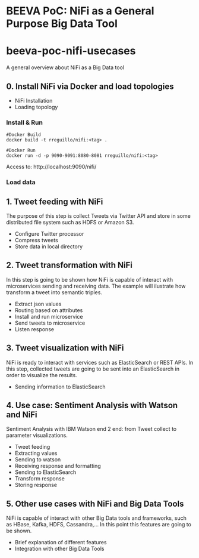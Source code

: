 # BEEVA PoC: NiFi as a General Purpose Big Data Tool

# beeva-poc-nifi-usecases
A general overview about NiFi as a Big Data tool 

## 0. Install NiFi via Docker and load topologies

* NiFi Installation
* Loading topology


### Install & Run 

```{r, engine='bash', count_lines}
#Docker Build
docker build -t rreguillo/nifi:<tag> .

#Docker Run
docker run -d -p 9090-9091:8080-8081 rreguillo/nifi:<tag>
```

Access to: http://localhost:9090/nifi/


### Load data

## 1. Tweet feeding with NiFi

The purpose of this step is collect Tweets via Twitter API and store in some distributed file system such as HDFS or Amazon S3.

* Configure Twitter processor
* Compress tweets 
* Store data in local directory

## 2. Tweet transformation with NiFi

In this step is going to be shown how NiFi is capable of interact with microservices sending and receiving data. The example will ilustrate how transform a tweet into semantic triples.

* Extract json values
* Routing based on attributes
* Install and run microservice
* Send tweets to microservice
* Listen response

## 3. Tweet visualization with NiFi

NiFi is ready to interact with services such as ElasticSearch or REST APIs. In this step, collected tweets are going to be sent into an ElasticSearch in order to visualize the results.

* Sending information to ElasticSearch


## 4. Use case: Sentiment Analysis with Watson and NiFi

Sentiment Analysis with IBM Watson end 2 end: from Tweet collect to parameter visualizations.

* Tweet feeding
* Extracting values
* Sending to watson
* Receiving response and formatting
* Sending to ElasticSearch
* Transform response
* Storing response

## 5. Other use cases with NiFi and Big Data Tools

NiFi is capable of interact with other Big Data tools and frameworks, such as HBase, Kafka, HDFS, Cassandra,... In this point this features are going to be shown.

* Brief explanation of different features
* Integration with other Big Data Tools
